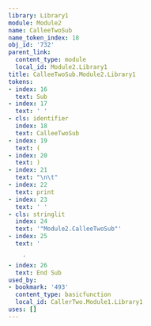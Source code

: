 ```yaml
---
library: Library1
module: Module2
name: CalleeTwoSub
name_token_index: 18
obj_id: '732'
parent_link:
  content_type: module
  local_id: Module2.Library1
title: CalleeTwoSub.Module2.Library1
tokens:
- index: 16
  text: Sub
- index: 17
  text: ' '
- cls: identifier
  index: 18
  text: CalleeTwoSub
- index: 19
  text: (
- index: 20
  text: )
- index: 21
  text: "\n\t"
- index: 22
  text: print
- index: 23
  text: ' '
- cls: stringlit
  index: 24
  text: '"Module2.CalleeTwoSub"'
- index: 25
  text: '

    '
- index: 26
  text: End Sub
used_by:
- bookmark: '493'
  content_type: basicfunction
  local_id: CallerTwo.Module1.Library1
uses: []
---
```

